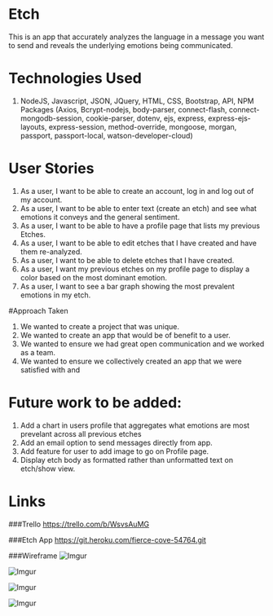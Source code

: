 # Etch 
This is an app that accurately analyzes the language in a message you want to send and reveals the underlying emotions being communicated.  

# Technologies Used

1. NodeJS, Javascript, JSON, JQuery, HTML, CSS, Bootstrap, API, NPM Packages (Axios, Bcrypt-nodejs, body-parser, connect-flash, connect-mongodb-session, cookie-parser, dotenv, ejs, express, express-ejs-layouts, express-session, method-override, mongoose, morgan, passport, passport-local, watson-developer-cloud)

# User Stories

1. As a user, I want to be able to create an account, log in and log out of my account. 
2. As a user, I want to be able to enter text (create an etch) and see what emotions it conveys and the general sentiment.
3. As a user, I want to be able to have a profile page that lists my previous Etches.
4. As a user, I want to be able to edit etches that I have created and have them re-analyzed.
5. As a user, I want to be able to delete etches that I have created.
6. As a user, I want my previous etches on my profile page to display a color based on the most dominant emotion.
7. As a user, I want to see a bar graph showing the most prevalent emotions in my etch.

#Approach Taken

1. We wanted to create a project that was unique.
2. We wanted to create an app that would be of benefit to a user.  
3. We wanted to ensure we had great open communication and we worked as a team. 
4. We wanted to ensure we collectively created an app that we were satisfied with and 

 
# Future work to be added: 
1. Add a chart in users profile that aggregates what emotions are most prevelant across all previous etches 
2. Add an email option to send messages directly from app.
3. Add feature for user to add image to go on Profile page. 
4. Display etch body as formatted rather than unformatted text on etch/show view. 


# Links

###Trello
<https://trello.com/b/WsvsAuMG>

###Etch App
<https://git.heroku.com/fierce-cove-54764.git>

###Wireframe 
![Imgur](https://i.imgur.com/1CxQsTX.png)

![Imgur](https://i.imgur.com/v0SbCUP.png)

![Imgur](https://i.imgur.com/hN7RvE2.png)

![Imgur](https://i.imgur.com/6gcpecb.png)




